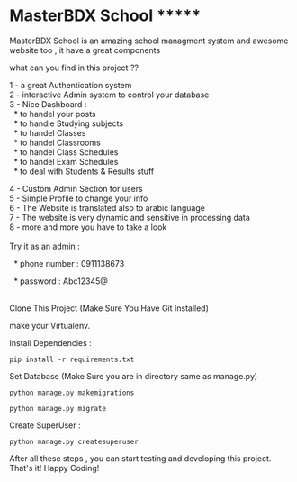 # MasterBDX School *****

MasterBDX School is an amazing school managment system and awesome website too , it have a great components  


what can you find in this project ??
<br> 

1 - a great Authentication system
<br>
2 -  interactive Admin system to control your database
<br>
3 - Nice Dashboard :
<br>
&nbsp;&nbsp;* to handel your posts
<br />
&nbsp;&nbsp;* to handle Studying subjects
<br />
&nbsp;&nbsp;* to handel Classes
<br />
&nbsp;&nbsp;* to handel Classrooms
<br />
&nbsp;&nbsp;* to handel Class Schedules
<br />
&nbsp;&nbsp;* to handel Exam Schedules
<br />
&nbsp;&nbsp;* to deal with Students & Results stuff
<br>

4 - Custom Admin Section for users
<br>
5 - Simple Profile to change your info
<br>
6 - The Website is translated also to arabic language
<br>
7 - The website is very dynamic and sensitive in processing data
<br>
8 - more and more you have to take a look 
<br>
<br>
Try it as an admin :


&nbsp; * phone number : 0911138673


&nbsp; * password : Abc12345@
<br />
<br />

Clone This Project (Make Sure You Have Git Installed)

make your Virtualenv.

Install Dependencies :

``` pip install -r requirements.txt ```

Set Database (Make Sure you are in directory same as manage.py)

``` python manage.py makemigrations ```

``` python manage.py migrate ```

Create SuperUser :

``` python manage.py createsuperuser ```

After all these steps , you can start testing and developing this project. That's it! Happy Coding!
